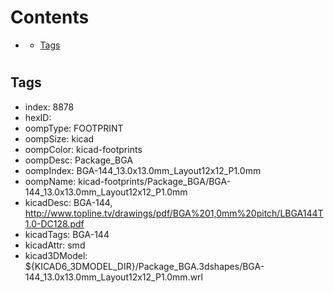 



Contents
========

* [](#)
	* [Tags](#tags)

# 

## Tags

- index: 8878
- hexID: 
- oompType: FOOTPRINT
- oompSize: kicad
- oompColor: kicad-footprints
- oompDesc: Package_BGA
- oompIndex: BGA-144_13.0x13.0mm_Layout12x12_P1.0mm
- oompName: kicad-footprints/Package_BGA/BGA-144_13.0x13.0mm_Layout12x12_P1.0mm
- kicadDesc: BGA-144, http://www.topline.tv/drawings/pdf/BGA%201,0mm%20pitch/LBGA144T1.0-DC128.pdf
- kicadTags: BGA-144
- kicadAttr: smd
- kicad3DModel: ${KICAD6_3DMODEL_DIR}/Package_BGA.3dshapes/BGA-144_13.0x13.0mm_Layout12x12_P1.0mm.wrl
